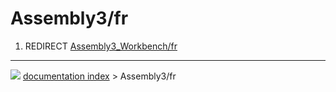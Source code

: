 # Assembly3/fr
1.  REDIRECT [Assembly3_Workbench/fr](Assembly3_Workbench/fr.md)



---
![](images/Button_right.svg) [documentation index](../README.md) > Assembly3/fr
